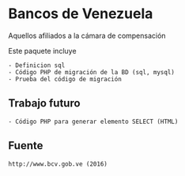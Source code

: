 # Bancos de Venezuela

Aquellos afiliados a la cámara de compensación 

Este paquete incluye

	- Definicion sql
	- Código PHP de migración de la BD (sql, mysql)
	- Prueba del código de migración


## Trabajo futuro

	- Código PHP para generar elemento SELECT (HTML)


## Fuente

	http://www.bcv.gob.ve (2016)